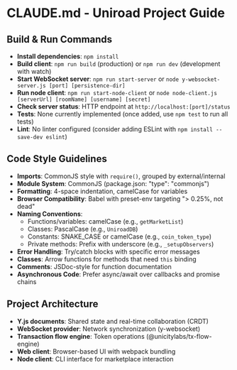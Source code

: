 # CLAUDE.md - Uniroad Project Guide

## Build & Run Commands
- **Install dependencies**: `npm install`
- **Build client**: `npm run build` (production) or `npm run dev` (development with watch)
- **Start WebSocket server**: `npm run start-server` or `node y-websocket-server.js [port] [persistence-dir]`
- **Run node client**: `npm run start-node-client` or `node node-client.js [serverUrl] [roomName] [username] [secret]`
- **Check server status**: HTTP endpoint at `http://localhost:[port]/status`
- **Tests**: None currently implemented (once added, use `npm test` to run all tests)
- **Lint**: No linter configured (consider adding ESLint with `npm install --save-dev eslint`)

## Code Style Guidelines
- **Imports**: CommonJS style with `require()`, grouped by external/internal
- **Module System**: CommonJS (package.json: "type": "commonjs")
- **Formatting**: 4-space indentation, camelCase for variables
- **Browser Compatibility**: Babel with preset-env targeting "> 0.25%, not dead"
- **Naming Conventions**:
  - Functions/variables: camelCase (e.g., `getMarketList`)
  - Classes: PascalCase (e.g., `UniroadDB`)
  - Constants: SNAKE_CASE or camelCase (e.g., `coin_token_type`)
  - Private methods: Prefix with underscore (e.g., `_setupObservers`)
- **Error Handling**: Try/catch blocks with specific error messages
- **Classes**: Arrow functions for methods that need `this` binding
- **Comments**: JSDoc-style for function documentation
- **Asynchronous Code**: Prefer async/await over callbacks and promise chains

## Project Architecture
- **Y.js documents**: Shared state and real-time collaboration (CRDT)
- **WebSocket provider**: Network synchronization (y-websocket)
- **Transaction flow engine**: Token operations (@unicitylabs/tx-flow-engine)
- **Web client**: Browser-based UI with webpack bundling
- **Node client**: CLI interface for marketplace interaction